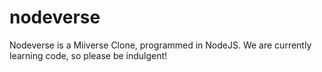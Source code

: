 # nodeverse
 Nodeverse is a Miiverse Clone, programmed in NodeJS. We are currently learning code, so please be indulgent! 
